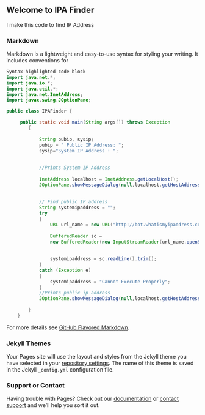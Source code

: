 ## Welcome to IPA Finder

I make this code to find IP Address

### Markdown

Markdown is a lightweight and easy-to-use syntax for styling your writing. It includes conventions for

```java
Syntax highlighted code block
import java.net.*; 
import java.io.*; 
import java.util.*; 
import java.net.InetAddress; 
import javax.swing.JOptionPane;

public class IPAFinder {

	 public static void main(String args[]) throws Exception 
	    {
		 
		 	String pubip, sysip;
		 	pubip = " Public IP Address: ";
		 	sysip="System IP Address : ";
		 
		 
	        //Prints System IP Address
		 
	        InetAddress localhost = InetAddress.getLocalHost(); 
	        JOptionPane.showMessageDialog(null,localhost.getHostAddress(), sysip , JOptionPane.INFORMATION_MESSAGE);
	        
	  
	        // Find public IP address 
	        String systemipaddress = ""; 
	        try
	        { 
	            URL url_name = new URL("http://bot.whatismyipaddress.com"); 
	  
	            BufferedReader sc = 
	            new BufferedReader(new InputStreamReader(url_name.openStream())); 
	  
	            
	            systemipaddress = sc.readLine().trim(); 
	        } 
	        catch (Exception e) 
	        { 
	            systemipaddress = "Cannot Execute Properly"; 
	        } 
	        //Prints public ip address
	        JOptionPane.showMessageDialog(null,localhost.getHostAddress(),pubip , JOptionPane.INFORMATION_MESSAGE);
	       
	    } 
	} 

```

For more details see [GitHub Flavored Markdown](https://guides.github.com/features/mastering-markdown/).

### Jekyll Themes

Your Pages site will use the layout and styles from the Jekyll theme you have selected in your [repository settings](https://github.com/mypablo/Dota2Blog/settings). The name of this theme is saved in the Jekyll `_config.yml` configuration file.

### Support or Contact

Having trouble with Pages? Check out our [documentation](https://help.github.com/categories/github-pages-basics/) or [contact support](https://github.com/contact) and we’ll help you sort it out.
